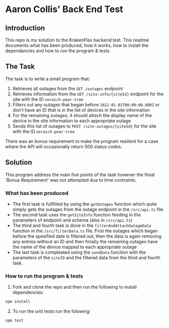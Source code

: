 # Aaron Collis' Back End Test

## Introduction

This repo is my solution to the KrakenFlex backend test. This readme documents what has been produced, how it works, how to install the dependancies and how to run the program & tests.

## The Task

The task is to write a small program that:

1. Retrieves all outages from the `GET /outages` endpoint
2. Retrieves information from the `GET /site-info/{siteId}` endpoint for the site with the ID `norwich-pear-tree`
3. Filters out any outages that began before `2022-01-01T00:00:00.000Z` or don't have an ID that is in the list of
   devices in the site information
4. For the remaining outages, it should attach the display name of the device in the site information to each appropriate outage
5. Sends this list of outages to `POST /site-outages/{siteId}` for the site with the ID `norwich-pear-tree`

There was an bonus requirement to make the program resilient for a case where the API will occasionally return 500 status codes. 

## Solution

This program address the main five points of the task however the finial 'Bonus Requirement' was not attempted due to time contraints.

### What has been produced

* The first task is fullfilled by using the `getOutages` function which quite simply gets the outages from the outage endpoint in the `/src/api.ts` file
* The second task uses the `getSiteInfo` function feeding in the parameters of endpoint and schema (also in `/src/api.ts`)
* The third and fourth task is done in the `filterAndAttachOutageData` function in the `/src/filterData.ts` file. First the outages which began before the spesified date is filtered out, then the data is again removing any entries without an ID and then finially the remaining outages have the name of the device mapped to each appropriate outage
* The last task is compleated using the  `sendData` function with the parameters of the `siteID` and the filtered data from the third and fourth task.

### How to run the program & tests

1. Fork and clone the repo and then run the following to install dependencies:
```bash
npm install
```
2. To run the unit tests run the folowing:
```bash
npm test
```